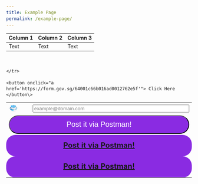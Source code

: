 ```yaml
---
title: Example Page
permalink: /example-page/
---
```

| Column 1 | Column 2 | Column 3 |
| -------- | -------- | -------- |
| Text     | Text     | Text     |


<table>  
  <tr>  
    <td><img src="/images/emailIcon.jpg" alt="Email address..." width="50%" height="50%"></td>
		<td style="text-align: center; vertical-align:middle; horizontal-align: middle;"><input type="text" id="txtEmailAddress" size="50" value="example@domain.com" style="color:grey;width:auto"></td> 
  </tr>
	<tr>
		<td colspan="2"><input type="submit" value="Post it via Postman!" style="background:blueviolet;color:white;font-size:20px;width:100%;height:50px;border-radius: 25px;cursor:hand;"></td>
	</tr>
	<tr>
<td colspan="2" style="background:blueviolet;color:white;font-size:20px;text-align:center;vertical-align:middle;height:50px;border-radius: 25px;cursor:hand;"><b><a href="/" >Post it via Postman!</a></b></td>
	</tr>
	<tr>
<td colspan="2" style="background:blueviolet;color:white;font-size:20px;text-align:center;vertical-align:middle;display:table-cell;height:50px;border-radius: 25px;cursor:hand;"><b><a href="/">Post it via Postman!</a></b></td>
		
	</tr>	
	
	<button onclick="a href='https://form.gov.sg/64001c66b016ad0012762e5f'"> Click Here </button\>
</table>